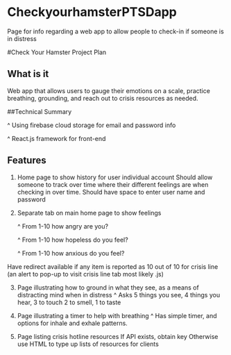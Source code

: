 # CheckyourhamsterPTSDapp
Page for info regarding a web app to allow people to check-in if someone is in distress


#Check Your Hamster Project Plan

## What is it

Web app that allows users to gauge their emotions on a scale, practice breathing,
grounding, and reach out to crisis resources as needed. 

##Technical Summary 

^ Using firebase cloud storage for email and password info

^ React.js framework for front-end

## Features

1. Home page to show history for user individual account
	Should allow someone to track over time where their different
	feelings are when checking in over time. 
	 Should have space to enter user name and password

2. Separate tab on main home page to show feelings

	^ From 1-10 how angry are you?
	
	^ From 1-10 how hopeless do you feel?
	
	^ From 1-10 how anxious do you feel?
	
Have redirect available if any item is reported as 10 out of 10 for crisis line 
(an alert to pop-up to visit crisis line tab most likely .js)


3. Page illustrating how to ground in what they see, as a means of distracting mind when in
distress 
	^ Asks 5 things you see, 4 things you hear, 3 to touch 2 to smell, 1 to taste
	
4. Page illustrating a timer to help with breathing
	^ Has simple timer, and options for inhale and exhale patterns. 
	
5. Page listing crisis hotline resources
	If API exists, obtain key
	Otherwise use HTML to type up lists of resources for clients
	

